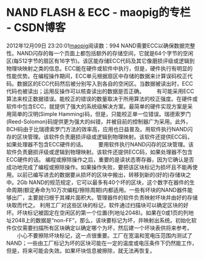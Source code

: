 # NAND FLASH & ECC - maopig的专栏 - CSDN博客
2012年12月09日 23:20:01[maopig](https://me.csdn.net/maopig)阅读数：994
NAND需要ECC以确保数据完整性。NAND闪存的每一个页面上都包括额外的存储空间，它就是64个字节的空闲区(每512字节的扇区有16字节)。该区能存储ECC代码及其它像磨损评级或逻辑到物理块映射之类的信息。ECC能在硬件或软件中执行，但是，硬件执行有明显的性能优势。在编程操作期间，ECC单元根据扇区中存储的数据来计算误码校正代码。数据区的ECC代码然后被分别写入到各自的空闲区。当数据被读出时，ECC代码也被读出；运用反操作可以核查读出的数据是否正确。
　　有可能采用ECC算法来校正数据错误。能校正的错误的数量取决于所用算法的校正强度。在硬件或软件中包含ECC，就提供了强大的系统级解决方案。最简单的硬件实现方案是采用简单的汉明(Simple Hamming)码，但是，只能校正单一位错误。瑞德索罗门(Reed-Solomon)码提供更为强大的纠错，并被目前的控制器广为采用。此外，BCH码由于比瑞德索罗门方法的效率高，应用也日益普及。用软件执行NAND闪存的区块管理。该软件负责磨损评级或逻辑到物理映射。该软件还提供ECC码，如果处理器不包含ECC硬件的话。 
      要用软件执行NAND闪存的区块管理。该软件负责磨损评级或逻辑到物理映射。该软件还提供ECC码，如果处理器不包含ECC硬件的话。
编程或擦除操作之后，重要的是读状态寄存器，因为它确认是否成功地完成了编程或擦除操作。如果操作失败，要把该区块标记为损坏且不能再使用。以前已编写进去的数据要从损坏的区块中搬出，转移到新的(好的)存储块之中。2Gb NAND的规范规定，它可以最多有40个坏的区块，这个数字在器件的生命周期(额定寿命为10万次编程/擦除周期)内都适用。一些有坏块的NAND器件能够出厂，主要就归根于其裸片面积大。管理器件的软件负责映射坏块并由好的存储块取而代之。
利用工厂对这些区块的标记，软件通过扫描块可以确定区块的好坏。坏块标记被固定在空闲区的第一个位置(列地址2048)。如果在0或1页的列地址2048上的数据是“non-FF”，那么，该块要标记为坏，并映射出系统。初始化软件仅仅需要扫描所有区块确定以确定哪个为坏，然后建一个坏块表供将来参考。
　　小心不要擦除坏块标记，这一点很重要。工厂在宽温和宽电压范围内测试了NAND；一些由工厂标记为坏的区块可能在一定的温度或电压条件下仍然能工作，但是，将来可能会失效。如果坏块信息被擦除，就无法再恢复。
